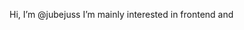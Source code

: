 Hi, I’m @jubejuss
I’m mainly interested in frontend and  

<!---
jubejuss/jubejuss is a ✨ special ✨ repository because its `README.md` (this file) appears on your GitHub profile.
You can click the Preview link to take a look at your changes.
--->
